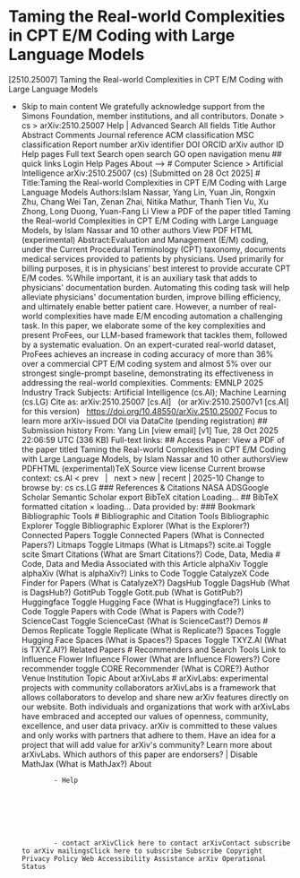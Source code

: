 # Taming the Real-world Complexities in CPT E/M Coding with Large Language Models

[2510.25007] Taming the Real-world Complexities in CPT E/M Coding with Large Language Models
  
  - Skip to main content We gratefully acknowledge support from the Simons Foundation, member institutions, and all contributors. Donate &gt; cs &gt; arXiv:2510.25007 Help | Advanced Search All fields Title Author Abstract Comments Journal reference ACM classification MSC classification Report number arXiv identifier DOI ORCID arXiv author ID Help pages Full text Search open search GO open navigation menu ## quick links Login Help Pages About --> # Computer Science > Artificial Intelligence arXiv:2510.25007 (cs) [Submitted on 28 Oct 2025] # Title:Taming the Real-world Complexities in CPT E/M Coding with Large Language Models Authors:Islam Nassar, Yang Lin, Yuan Jin, Rongxin Zhu, Chang Wei Tan, Zenan Zhai, Nitika Mathur, Thanh Tien Vu, Xu Zhong, Long Duong, Yuan-Fang Li View a PDF of the paper titled Taming the Real-world Complexities in CPT E/M Coding with Large Language Models, by Islam Nassar and 10 other authors View PDF HTML (experimental) Abstract:Evaluation and Management (E/M) coding, under the Current Procedural Terminology (CPT) taxonomy, documents medical services provided to patients by physicians. Used primarily for billing purposes, it is in physicians&#39; best interest to provide accurate CPT E/M codes. %While important, it is an auxiliary task that adds to physicians&#39; documentation burden. Automating this coding task will help alleviate physicians&#39; documentation burden, improve billing efficiency, and ultimately enable better patient care. However, a number of real-world complexities have made E/M encoding automation a challenging task. In this paper, we elaborate some of the key complexities and present ProFees, our LLM-based framework that tackles them, followed by a systematic evaluation. On an expert-curated real-world dataset, ProFees achieves an increase in coding accuracy of more than 36\% over a commercial CPT E/M coding system and almost 5\% over our strongest single-prompt baseline, demonstrating its effectiveness in addressing the real-world complexities. Comments: EMNLP 2025 Industry Track Subjects: Artificial Intelligence (cs.AI); Machine Learning (cs.LG) Cite as: arXiv:2510.25007 [cs.AI] &nbsp; (or arXiv:2510.25007v1 [cs.AI] for this version) &nbsp; https://doi.org/10.48550/arXiv.2510.25007 Focus to learn more arXiv-issued DOI via DataCite (pending registration) ## Submission history From: Yang Lin [view email] [v1] Tue, 28 Oct 2025 22:06:59 UTC (336 KB) Full-text links: ## Access Paper: View a PDF of the paper titled Taming the Real-world Complexities in CPT E/M Coding with Large Language Models, by Islam Nassar and 10 other authorsView PDFHTML (experimental)TeX Source view license Current browse context: cs.AI &lt;&nbsp;prev &nbsp; | &nbsp; next&nbsp;&gt; new | recent | 2025-10 Change to browse by: cs cs.LG ### References &amp; Citations NASA ADSGoogle Scholar Semantic Scholar export BibTeX citation Loading... ## BibTeX formatted citation &times; loading... Data provided by: ### Bookmark Bibliographic Tools # Bibliographic and Citation Tools Bibliographic Explorer Toggle Bibliographic Explorer (What is the Explorer?) Connected Papers Toggle Connected Papers (What is Connected Papers?) Litmaps Toggle Litmaps (What is Litmaps?) scite.ai Toggle scite Smart Citations (What are Smart Citations?) Code, Data, Media # Code, Data and Media Associated with this Article alphaXiv Toggle alphaXiv (What is alphaXiv?) Links to Code Toggle CatalyzeX Code Finder for Papers (What is CatalyzeX?) DagsHub Toggle DagsHub (What is DagsHub?) GotitPub Toggle Gotit.pub (What is GotitPub?) Huggingface Toggle Hugging Face (What is Huggingface?) Links to Code Toggle Papers with Code (What is Papers with Code?) ScienceCast Toggle ScienceCast (What is ScienceCast?) Demos # Demos Replicate Toggle Replicate (What is Replicate?) Spaces Toggle Hugging Face Spaces (What is Spaces?) Spaces Toggle TXYZ.AI (What is TXYZ.AI?) Related Papers # Recommenders and Search Tools Link to Influence Flower Influence Flower (What are Influence Flowers?) Core recommender toggle CORE Recommender (What is CORE?) Author Venue Institution Topic About arXivLabs # arXivLabs: experimental projects with community collaborators arXivLabs is a framework that allows collaborators to develop and share new arXiv features directly on our website. Both individuals and organizations that work with arXivLabs have embraced and accepted our values of openness, community, excellence, and user data privacy. arXiv is committed to these values and only works with partners that adhere to them. Have an idea for a project that will add value for arXiv's community? Learn more about arXivLabs. Which authors of this paper are endorsers? | Disable MathJax (What is MathJax?) About

                - Help

              

            
            
              

                - contact arXivClick here to contact arXivContact subscribe to arXiv mailingsClick here to subscribe Subscribe Copyright Privacy Policy Web Accessibility Assistance arXiv Operational Status
